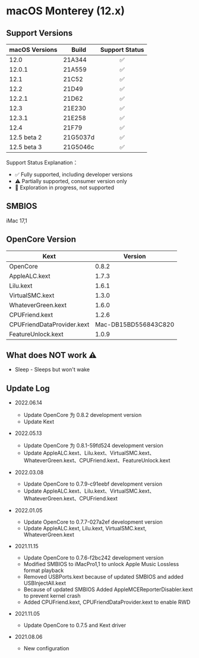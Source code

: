 # macOS Monterey (12.x)

## Support Versions

| macOS Versions | Build    | Support Status |
|----------------|----------|:--------------:|
| 12.0           | 21A344   |       ✅        |
| 12.0.1         | 21A559   |       ✅        |
| 12.1           | 21C52    |       ✅        |
| 12.2           | 21D49    |       ✅        |
| 12.2.1         | 21D62    |       ✅        |
| 12.3           | 21E230   |       ✅        |
| 12.3.1         | 21E258   |       ✅        |
| 12.4           | 21F79    |       ✅        |
| 12.5 beta 2	   | 21G5037d |       ✅        |
| 12.5 beta 3	   | 21G5046c |       ✅        |

Support Status Explanation：
* ✅ Fully supported, including developer versions
* ⚠️ Partially supported, consumer version only
* 🚧 Exploration in progress, not supported

## SMBIOS

iMac 17,1

## OpenCore Version

| Kext                       | Version              |
|----------------------------|----------------------|
| OpenCore                   | 0.8.2                |
| AppleALC.kext              | 1.7.3                |
| Lilu.kext                  | 1.6.1                |
| VirtualSMC.kext            | 1.3.0                |
| WhateverGreen.kext         | 1.6.0                |
| CPUFriend.kext             | 1.2.6                |
| CPUFriendDataProvider.kext | Mac-DB15BD556843C820 |
| FeatureUnlock.kext         | 1.0.9                |

## What does NOT work ⚠️

* Sleep - Sleeps but won't wake

## Update Log

* 2022.06.14
  * Update OpenCore 为 0.8.2 development version
  * Update Kext

* 2022.05.13
  * Update OpenCore 为 0.8.1-59fd524 development version
  * Update AppleALC.kext、Lilu.kext、VirtualSMC.kext、WhateverGreen.kext、CPUFriend.kext、FeatureUnlock.kext

* 2022.03.08
  * Update OpenCore to 0.7.9-c91eebf development version
  * Update AppleALC.kext、Lilu.kext、VirtualSMC.kext、WhateverGreen.kext、CPUFriend.kext

* 2022.01.05
  * Update OpenCore to 0.7.7-027a2ef development version
  * Update AppleALC.kext, Lilu.kext, VirtualSMC.kext, WhateverGreen.kext

* 2021.11.15
  * Update OpenCore to 0.7.6-f2bc242 development version
  * Modified SMBIOS to iMacPro1,1 to unlock Apple Music Lossless format playback
  * Removed USBPorts.kext because of updated SMBIOS and added USBInjectAll.kext
  * Because of updated SMBIOS Added AppleMCEReporterDisabler.kext to prevent kernel crash
  * Added CPUFriend.kext, CPUFriendDataProvider.kext to enable RWD

* 2021.11.05
  * Update OpenCore to 0.7.5 and Kext driver

* 2021.08.06
  * New configuration